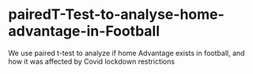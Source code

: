 # pairedT-Test-to-analyse-home-advantage-in-Football
We use paired t-test to analyze if home Advantage exists in football, and how it was affected by Covid lockdown restrictions
